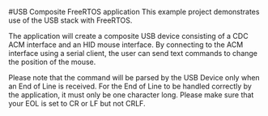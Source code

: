 #USB Composite FreeRTOS application
This example project demonstrates use of the USB stack with FreeRTOS.

The application will create a composite USB device consisting of
a CDC ACM interface and an HID mouse interface. By connecting to the
ACM interface using a serial client, the user can send text commands
to change the position of the mouse.

 Please note that the command will be parsed by the USB Device only when an End of Line is received.
For the End of Line to be handled correctly by the application, it must only be one character long. 
Please make sure that your EOL is set to CR or LF but not CRLF.  
